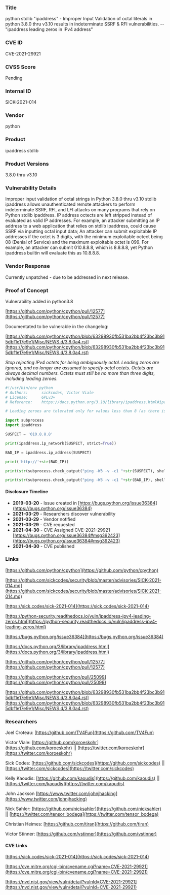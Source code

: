 ### Title
python stdlib "ipaddress" - Improper Input Validation of octal literals in python 3.8.0 thru v3.10 results in indeterminate SSRF & RFI vulnerabilities. -- "ipaddress leading zeros in IPv4 address"

### CVE ID
CVE-2021-29921

### CVSS Score
Pending

### Internal ID
SICK-2021-014
        
### Vendor
python
        
### Product
ipaddress stdlib    

### Product Versions
3.8.0 thru v3.10

### Vulnerability Details

Improper input validation of octal strings in Python 3.8.0 thru v3.10 stdlib ipaddress allows unauthenticated remote attackers to perform indeterminate SSRF, RFI, and LFI attacks on many programs that rely on Python stdlib ipaddress. IP address octects are left stripped instead of evaluated as valid IP addresses. For example, an attacker submitting an IP address to a web application that relies on stdlib ipaddress, could cause SSRF via inputting octal input data; An attacker can submit exploitable IP addresses if the octet is 3 digits, with the minimum exploitable octect being 08 (Denial of Service) and the maximum exploitable octet is 099. For example, an attacker can submit 010.8.8.8, which is 8.8.8.8, yet Python ipaddress builtin will evaluate this as 10.8.8.8.


### Vendor Response
Currently unpatched - due to be addressed in next release.

### Proof of Concept

Vulnerability added in python3.8

[https://github.com/python/cpython/pull/12577](https://github.com/python/cpython/pull/12577)

Documentated to be vulnerable in the changelog:

[https://github.com/python/cpython/blob/63298930fb531ba2bb4f23bc3b915dbf1e17e9e1/Misc/NEWS.d/3.8.0a4.rst](https://github.com/python/cpython/blob/63298930fb531ba2bb4f23bc3b915dbf1e17e9e1/Misc/NEWS.d/3.8.0a4.rst)


*Stop rejecting IPv4 octets for being ambiguously octal. Leading zeros are ignored, and no longer are assumed to specify octal octets. Octets are always decimal numbers. Octets must still be no more than three digits, including leading zeroes.*


```python
#!/usr/bin/env python
# Authors:      sickcodes, Victor Viale
# License:      GPLv3+
# Reference:    https://docs.python.org/3.10/library/ipaddress.html#ipaddress.IPv4Address

# Leading zeroes are tolerated only for values less than 8 (as there is no ambiguity between the decimal and octal interpretations of such strings).

import subprocess
import ipaddress

SUSPECT = '010.8.8.8'

print(ipaddress.ip_network(SUSPECT, strict=True))

BAD_IP = ipaddress.ip_address(SUSPECT)

print('http://'+str(BAD_IP))

print(str(subprocess.check_output("ping -W3 -v -c1 "+str(SUSPECT), shell=True, universal_newlines=True).strip()))

print(str(subprocess.check_output("ping -W3 -v -c1 "+str(BAD_IP), shell=True, universal_newlines=True).strip()))

```

#### Disclosure Timeline
* **2019-03-20** - Issue created in [https://bugs.python.org/issue36384](https://bugs.python.org/issue36384)
* **2021-03-29** - Researchers discover vulnerability
* **2021-03-29** - Vendor notified
* **2021-03-29** - CVE requested
* **2021-04-30** - CVE Assigned CVE-2021-29921 [https://bugs.python.org/issue36384#msg392423](https://bugs.python.org/issue36384#msg392423)
* **2021-04-30** - CVE published

### Links

[https://github.com/python/cpython](https://github.com/python/cpython)

[https://github.com/sickcodes/security/blob/master/advisories/SICK-2021-014.md](https://github.com/sickcodes/security/blob/master/advisories/SICK-2021-014.md)

[https://sick.codes/sick-2021-014](https://sick.codes/sick-2021-014)

[https://python-security.readthedocs.io/vuln/ipaddress-ipv4-leading-zeros.html](https://python-security.readthedocs.io/vuln/ipaddress-ipv4-leading-zeros.html)

[https://bugs.python.org/issue36384](https://bugs.python.org/issue36384)

[https://docs.python.org/3/library/ipaddress.html](https://docs.python.org/3/library/ipaddress.html)

[https://github.com/python/cpython/pull/12577](https://github.com/python/cpython/pull/12577)

[https://github.com/python/cpython/pull/25099](https://github.com/python/cpython/pull/25099)

[https://github.com/python/cpython/blob/63298930fb531ba2bb4f23bc3b915dbf1e17e9e1/Misc/NEWS.d/3.8.0a4.rst](https://github.com/python/cpython/blob/63298930fb531ba2bb4f23bc3b915dbf1e17e9e1/Misc/NEWS.d/3.8.0a4.rst)


### Researchers

Joel Croteau: [https://github.com/TV4Fun](https://github.com/TV4Fun)

Victor Viale: [https://github.com/koroeskohr](https://github.com/koroeskohr) || [https://twitter.com/koroeskohr](https://twitter.com/koroeskohr)

Sick Codes: [https://github.com/sickcodes](https://github.com/sickcodes) || [https://twitter.com/sickcodes](https://twitter.com/sickcodes)

Kelly Kaoudis: [https://github.com/kaoudis](https://github.com/kaoudis) || [https://twitter.com/kaoudis](https://twitter.com/kaoudis)

John Jackson [https://www.twitter.com/johnjhacking](https://www.twitter.com/johnjhacking)

Nick Sahler: [https://github.com/nicksahler](https://github.com/nicksahler) || [https://twitter.com/tensor_bodega](https://twitter.com/tensor_bodega) 

Christian Heimes: [https://github.com/tiran](https://github.com/tiran)

Victor Stinner: [https://github.com/vstinner](https://github.com/vstinner)


#### CVE Links

[https://sick.codes/sick-2021-014](https://sick.codes/sick-2021-014)

[https://cve.mitre.org/cgi-bin/cvename.cgi?name=CVE-2021-29921](https://cve.mitre.org/cgi-bin/cvename.cgi?name=CVE-2021-29921)

[https://nvd.nist.gov/view/vuln/detail?vulnId=CVE-2021-29921](https://nvd.nist.gov/view/vuln/detail?vulnId=CVE-2021-29921)
